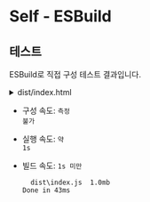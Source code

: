 # Self - ESBuild

## 테스트

ESBuild로 직접 구성 테스트 결과입니다.

<details>

<summary>dist/index.html</summary>

```html
<!doctype html>
<html lang="en">
  <head>
    <meta charset="UTF-8" />
    <meta
      name="viewport"
      content="width=device-width, user-scalable=no, initial-scale=1.0, maximum-scale=1.0, minimum-scale=1.0"
    />
    <meta http-equiv="X-UA-Compatible" content="ie=edge" />
    <title>Document</title>
  </head>
  <body>
    <div id="root"></div>
    <script src="index.js"></script>
  </body>
</html>
```

</details>

- 구성 속도: <code title="할 줄 아는 사람과 모르는 사람의 격차가 큼">측정 불가</code>

- 실행 속도: <code title="실행되는 시간은 1초정도지만, 수정 후 저장한 다음 변경된 내용이 웹 브라우저에 바로 반영되지 않음">약 1s</code>

- 빌드 속도: <code>1s 미만</code>
  ```
    dist\index.js  1.0mb
  Done in 43ms
  ```
